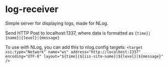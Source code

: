 # log-receiver

Simple server for displaying logs, made for NLog.

Send HTTP Post to localhost:1337, where data is formatted as `{time}|{name}|{level}|{message}`

To use with NLog, you can add this to nlog.config targets:
`<target xsi:type="Network" name="ws" address="http://localhost:1337" encoding="UTF-8" layout="${time}|${iis-site-name}|${level}|${message}" />`
